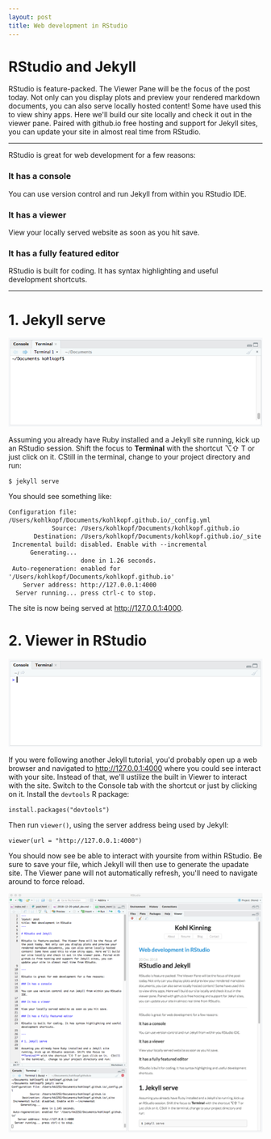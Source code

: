 ```yaml
---
layout: post 
title: Web development in RStudio
---
```


# RStudio and Jekyll

RStudio is feature-packed. The Viewer Pane will be the focus of the post today. Not only can you display plots and preview your rendered markdown documents, you can also serve locally hosted content! Some have used this to view shiny apps. Here we'll build our site locally and check it out in the viewer pane. Paired with github.io free hosting and support for Jekyll sites, you can update your site in almost real time from RStudio.

---

RStudio is great for web development for a few reasons:

### It has a console

You can use version control and run Jekyll from within you RStudio IDE.

### It has a viewer

View your locally served website as soon as you hit save.

### It has a fully featured editor

RStudio is built for coding. It has syntax highlighting and useful development shortcuts.

---

# 1. Jekyll serve

![terminal](/img/2018-12-20-jekyll_dev/terminal.png)

Assuming you already have Ruby installed and a Jekyll site running, kick up an RStudio session. Shift the focus to **Terminal** with the shortcut ⌥⇧ T or just click on it.  CStill in the terminal,  change to your project directory and run:

```{bash}
$ jekyll serve
```

You should see something like:

```{bash}
Configuration file: /Users/kohlkopf/Documents/kohlkopf.github.io/_config.yml
            Source: /Users/kohlkopf/Documents/kohlkopf.github.io
       Destination: /Users/kohlkopf/Documents/kohlkopf.github.io/_site
 Incremental build: disabled. Enable with --incremental
      Generating...
                    done in 1.26 seconds.
 Auto-regeneration: enabled for '/Users/kohlkopf/Documents/kohlkopf.github.io'
    Server address: http://127.0.0.1:4000
  Server running... press ctrl-c to stop.
```

The site is now being served at http://127.0.0.1:4000.

# 2. Viewer in RStudio

![console](/img/2018-12-20-jekyll_dev/console.png)

If you were following another Jekyll tutorial, you'd probably open up a web browser and navigated to http://127.0.0.1:4000 where you could see interact with your site. Instead of that, we'll ustilize the built in Viewer to interact with the site. Switch to the Console tab with the shortcut or just by clicking on it. Install the `devtools` R package:

```{r}
install.packages("devtools")
```

Then run `viewer()`, using the server address being used by Jekyll:

```{r}
viewer(url = "http://127.0.0.1:4000")
```

You should now see be able to interact with yoursite from within RStudio. Be sure to save your file, which Jekyll will then use to generate the upadate site. The Viewer pane will not automatically refresh, you'll need to navigate around to force reload.

![window](/img/2018-12-20-jekyll_dev/window.png)

